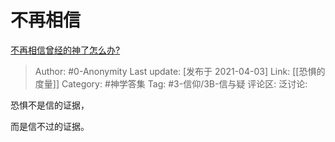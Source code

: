 # 不再相信
[不再相信曾经的神了怎么办?](https://www.zhihu.com/question/452617540/answer/1814490681)

> Author: #0-Anonymity
> Last update: [发布于 2021-04-03]
> Link: [[恐惧的度量]]
> Category: #神学答集
> Tag: #3-信仰/3B-信与疑
> 评论区:
> 泛讨论:

恐惧不是信的证据，

而是信不过的证据。
